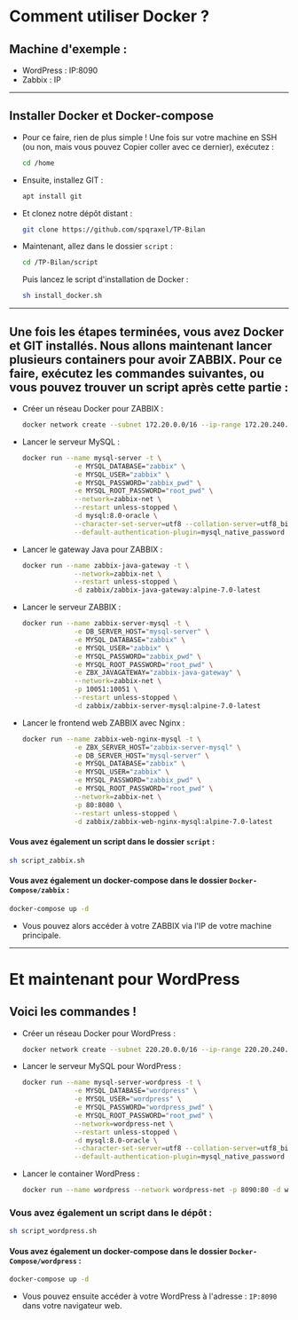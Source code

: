 # Comment utiliser Docker ?

## Machine d'exemple :
- WordPress : IP:8090
- Zabbix : IP
---

## Installer Docker et Docker-compose

- Pour ce faire, rien de plus simple ! Une fois sur votre machine en SSH (ou non, mais vous pouvez Copier coller avec ce dernier), exécutez : 
  ```bash
  cd /home
  ```

- Ensuite, installez GIT : 
  ```bash
  apt install git
  ```

- Et clonez notre dépôt distant : 
  ```bash
  git clone https://github.com/spqraxel/TP-Bilan
  ```

- Maintenant, allez dans le dossier `script` : 
  ```bash
  cd /TP-Bilan/script
  ```

  Puis lancez le script d'installation de Docker : 
  ```bash
  sh install_docker.sh
  ```

---

## Une fois les étapes terminées, vous avez Docker et GIT installés. Nous allons maintenant lancer plusieurs containers pour avoir ZABBIX. Pour ce faire, exécutez les commandes suivantes, ou vous pouvez trouver un script après cette partie :

- Créer un réseau Docker pour ZABBIX :
  ```bash
  docker network create --subnet 172.20.0.0/16 --ip-range 172.20.240.0/20 zabbix-net
  ```

- Lancer le serveur MySQL :
  ```bash
  docker run --name mysql-server -t \
               -e MYSQL_DATABASE="zabbix" \
               -e MYSQL_USER="zabbix" \
               -e MYSQL_PASSWORD="zabbix_pwd" \
               -e MYSQL_ROOT_PASSWORD="root_pwd" \
               --network=zabbix-net \
               --restart unless-stopped \
               -d mysql:8.0-oracle \
               --character-set-server=utf8 --collation-server=utf8_bin \
               --default-authentication-plugin=mysql_native_password
  ```

- Lancer le gateway Java pour ZABBIX :
  ```bash
  docker run --name zabbix-java-gateway -t \
               --network=zabbix-net \
               --restart unless-stopped \
               -d zabbix/zabbix-java-gateway:alpine-7.0-latest
  ```

- Lancer le serveur ZABBIX :
  ```bash
  docker run --name zabbix-server-mysql -t \
               -e DB_SERVER_HOST="mysql-server" \
               -e MYSQL_DATABASE="zabbix" \
               -e MYSQL_USER="zabbix" \
               -e MYSQL_PASSWORD="zabbix_pwd" \
               -e MYSQL_ROOT_PASSWORD="root_pwd" \
               -e ZBX_JAVAGATEWAY="zabbix-java-gateway" \
               --network=zabbix-net \
               -p 10051:10051 \
               --restart unless-stopped \
               -d zabbix/zabbix-server-mysql:alpine-7.0-latest
  ```

- Lancer le frontend web ZABBIX avec Nginx :
  ```bash
  docker run --name zabbix-web-nginx-mysql -t \
               -e ZBX_SERVER_HOST="zabbix-server-mysql" \
               -e DB_SERVER_HOST="mysql-server" \
               -e MYSQL_DATABASE="zabbix" \
               -e MYSQL_USER="zabbix" \
               -e MYSQL_PASSWORD="zabbix_pwd" \
               -e MYSQL_ROOT_PASSWORD="root_pwd" \
               --network=zabbix-net \
               -p 80:8080 \
               --restart unless-stopped \
               -d zabbix/zabbix-web-nginx-mysql:alpine-7.0-latest
  ```

#### Vous avez également un script dans le dossier `script` :
  ```bash
  sh script_zabbix.sh
  ```

#### Vous avez également un docker-compose dans le dossier `Docker-Compose/zabbix` :
  ```bash
docker-compose up -d
  ```

- Vous pouvez alors accéder à votre ZABBIX via l'IP de votre machine principale.

---

# Et maintenant pour WordPress

## Voici les commandes !

- Créer un réseau Docker pour WordPress :
  ```bash
  docker network create --subnet 220.20.0.0/16 --ip-range 220.20.240.0/20 wordpress-net
  ```

- Lancer le serveur MySQL pour WordPress :
  ```bash
  docker run --name mysql-server-wordpress -t \
               -e MYSQL_DATABASE="wordpress" \
               -e MYSQL_USER="wordpress" \
               -e MYSQL_PASSWORD="wordpress_pwd" \
               -e MYSQL_ROOT_PASSWORD="root_pwd" \
               --network=wordpress-net \
               --restart unless-stopped \
               -d mysql:8.0-oracle \
               --character-set-server=utf8 --collation-server=utf8_bin \
               --default-authentication-plugin=mysql_native_password
  ```

- Lancer le container WordPress :
  ```bash
  docker run --name wordpress --network wordpress-net -p 8090:80 -d wordpress
  ```

### Vous avez également un script dans le dépôt :
  ```bash
  sh script_wordpress.sh
  ```


#### Vous avez également un docker-compose dans le dossier `Docker-Compose/wordpress` :
  ```bash
docker-compose up -d
  ```

- Vous pouvez ensuite accéder à votre WordPress à l'adresse : `IP:8090` dans votre navigateur web.
```
